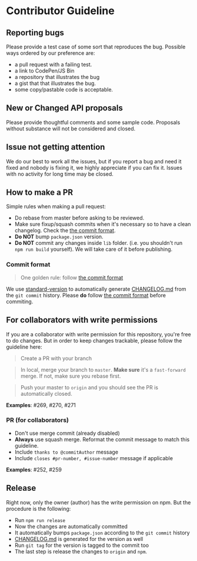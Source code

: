 # Contributor Guideline

## Reporting bugs

Please provide a test case of some sort that reproduces the bug. Possible ways ordered by our preference are:
- a pull request with a failing test.
- a link to CodePen/JS Bin
- a repository that illustrates the bug
- a gist that that illustrates the bug.
- some copy/pastable code is acceptable.

## New or Changed API proposals

Please provide thoughtful comments and some sample code. Proposals without substance will not be considered and closed.

## Issue not getting attention

We do our best to work all the issues, but if you report a bug and need it fixed and nobody is fixing it, we highly appreciate if you can fix it. Issues with no activity for long time may be closed.

## How to make a PR

Simple rules when making a pull request:

* Do rebase from master before asking to be reviewed.
* Make sure fixup/squash commits when it's necessary so to have a clean changelog. Check the [the commit format][commit-format].
* **Do NOT** bump `package.json` version.
* **Do NOT** commit any changes inside `lib` folder. (i.e. you shouldn't run `npm run build` yourself). We will take care of it before publishing.

### Commit format

> One golden rule: follow [the commit format][commit-format]

We use [standard-version][standard-version] to automatically generate [CHANGELOG.md][CHANGELOG.md] from the `git commit` history. Please **do** follow [the commit format][commit-format] before commiting.

## For collaborators with write permissions

If you are a collaborator with write permission for this repository, you're free to do changes. But in order to keep changes trackable, please follow the guideline here:

> Create a PR with your branch

> In local, merge your branch to `master`. **Make sure** it's a `fast-forward` merge. If not, make sure you rebase first.

> Push your master to `origin` and you should see the PR is automatically closed.

**Examples**: #269, #270, #271


### PR (for collaborators)

* Don't use merge commit (already disabled)
* **Always** use squash merge. Reformat the commit message to match this guideline.
* Include `thanks to @commitAuthor` message
* Include `closes #pr-number, #issue-number` message if applicable

**Examples**: #252, #259


## Release

Right now, only the owner (author) has the write permission on npm. But the procedure is the following:

* Run `npm run release`
* Now the changes are automatically committed
* It automatically bumps `package.json` according to the `git commit` history
* [CHANGELOG.md][CHANGELOG.md] is generated for the version as well
* Run `git tag` for the version is tagged to the commit too
* The last step is release the changes to `origin` and `npm`.


[standard-version]: https://github.com/conventional-changelog/standard-version
[CHANGELOG.md]: ./CHANGELOG.md
[commit-format]: https://github.com/conventional-changelog/standard-version#commit-message-convention-at-a-glance
